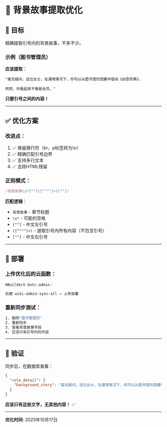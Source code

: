 # 🔧 背景故事提取优化

## 🎯 目标

精确提取引号内的背景故事，不多不少。

### 示例（图书管理员）

**应该提取**：
```
"毫无疑问，这位女士，在通常情况下，你可以从图书馆的馆藏中借阅《凶恶药典》。

然而，你看起来不像是会员。"
```

**只要引号之间的内容！**

---

## ✅ 优化方案

### 改进点：

1. ✅ 保留换行符（br、p标签转为\n）
2. ✅ 精确匹配引号边界
3. ✅ 支持多行文本
4. ✅ 去除HTML残留

### 正则模式：

```javascript
/背景故事\s*[""]([^"""]+)[""]/
```

**匹配逻辑**：
- `背景故事` - 章节标题
- `\s*` - 可能的空格
- `[""]` - 中文左引号
- `([^"""]+)` - 提取引号内所有内容（不包含引号）
- `[""]` - 中文右引号

---

## 🚀 部署

### 上传优化后的云函数：

```bash
HBuilderX botc-admin：

右键 wiki-admin-sync-all → 上传部署
```

### 重新同步测试：

```bash
1. 删除"图书管理员"
2. 重新同步
3. 查看背景故事字段
4. 应该只有引号内的内容
```

---

## 📝 验证

同步后，在数据库查看：

```json
{
  "role_detail": {
    "background_story": "毫无疑问，这位女士，在通常情况下，你可以从图书馆的馆藏中借阅《凶恶药典》。\n\n然而，你看起来不像是会员。"
  }
}
```

**应该只有这些文字，无其他内容！** ✅

---

**优化时间**: 2025年10月17日

